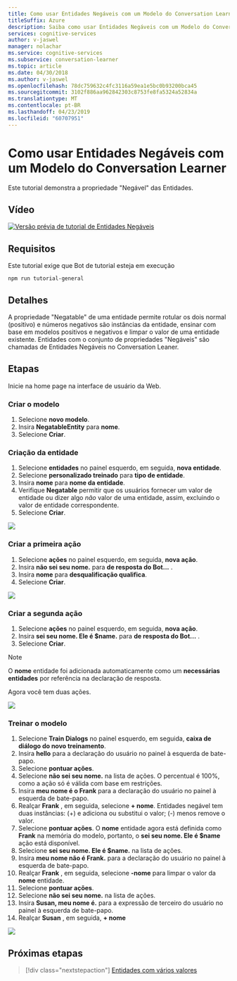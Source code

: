 ```yaml
---
title: Como usar Entidades Negáveis com um Modelo do Conversation Learner - Serviços Cognitivos da Microsoft | Microsoft Docs
titleSuffix: Azure
description: Saiba como usar Entidades Negáveis com um Modelo do Conversation Learner.
services: cognitive-services
author: v-jaswel
manager: nolachar
ms.service: cognitive-services
ms.subservice: conversation-learner
ms.topic: article
ms.date: 04/30/2018
ms.author: v-jaswel
ms.openlocfilehash: 78dc759632c4fc3116a59ea1e5bc0b93200bca45
ms.sourcegitcommit: 3102f886aa962842303c8753fe8fa5324a52834a
ms.translationtype: MT
ms.contentlocale: pt-BR
ms.lasthandoff: 04/23/2019
ms.locfileid: "60707951"
---
```

# <a name="how-to-use-negatable-entities-with-a-conversation-learner-model"></a>Como usar Entidades Negáveis com um Modelo do Conversation Learner

Este tutorial demonstra a propriedade "Negável" das Entidades.

## <a name="video"></a>Vídeo

[![Versão prévia de tutorial de Entidades Negáveis](https://aka.ms/cl_Tutorial_v3_NegatableEntities_Preview)](https://aka.ms/cl_Tutorial_v3_NegatableEntities)

## <a name="requirements"></a>Requisitos
Este tutorial exige que Bot de tutorial esteja em execução

    npm run tutorial-general

## <a name="details"></a>Detalhes
A propriedade "Negatable" de uma entidade permite rotular os dois normal (positivo) e números negativos são instâncias da entidade, ensinar com base em modelos positivos e negativos e limpar o valor de uma entidade existente. Entidades com o conjunto de propriedades "Negáveis" são chamadas de Entidades Negáveis no Conversation Leaner.

## <a name="steps"></a>Etapas

Inicie na home page na interface de usuário da Web.

### <a name="create-the-model"></a>Criar o modelo

1. Selecione **novo modelo**.
2. Insira **NegatableEntity** para **nome**.
3. Selecione **Criar**.

### <a name="entity-creation"></a>Criação da entidade

1. Selecione **entidades** no painel esquerdo, em seguida, **nova entidade**.
2. Selecione **personalizado treinado** para **tipo de entidade**.
3. Insira **nome** para **nome da entidade**.
4. Verifique **Negatable** permitir que os usuários fornecer um valor de entidade ou dizer algo *não* valor de uma entidade, assim, excluindo o valor de entidade correspondente.
5. Selecione **Criar**.

![](../media/T06_entity_create.png)

### <a name="create-the-first-action"></a>Criar a primeira ação

1. Selecione **ações** no painel esquerdo, em seguida, **nova ação**.
2. Insira **não sei seu nome.** para **de resposta do Bot...** .
3. Insira **nome** para **desqualificação qualifica**.
4. Selecione **Criar**.

![](../media/T06_action_create_1.png)

### <a name="create-the-second-action"></a>Criar a segunda ação

1. Selecione **ações** no painel esquerdo, em seguida, **nova ação**.
2. Insira **sei seu nome. Ele é $name.** para **de resposta do Bot...** .
3. Selecione **Criar**.

> [!NOTE]
> O **nome** entidade foi adicionada automaticamente como um **necessárias entidades** por referência na declaração de resposta.

Agora você tem duas ações.

![](../media/T06_action_create_2.png)

### <a name="train-the-model"></a>Treinar o modelo

1. Selecione **Train Dialogs** no painel esquerdo, em seguida, **caixa de diálogo do novo treinamento**.
2. Insira **hello** para a declaração do usuário no painel à esquerda de bate-papo.
3. Selecione **pontuar ações**.
4. Selecione **não sei seu nome.** na lista de ações. O percentual é 100%, como a ação só é válida com base em restrições.
5. Insira **meu nome é o Frank** para a declaração do usuário no painel à esquerda de bate-papo.
6. Realçar **Frank** , em seguida, selecione **+ nome**. Entidades negável tem duas instâncias: (+) e adiciona ou substitui o valor; (-) menos remove o valor.
7. Selecione **pontuar ações**. O **nome** entidade agora está definida como **Frank** na memória do modelo, portanto, o **sei seu nome. Ele é $name** ação está disponível.
8. Selecione **sei seu nome. Ele é $name.** na lista de ações.
9. Insira **meu nome não é Frank.** para a declaração do usuário no painel à esquerda de bate-papo.
10. Realçar **Frank** , em seguida, selecione **-nome** para limpar o valor da **nome** entidade.
11. Selecione **pontuar ações**.
12. Selecione **não sei seu nome.** na lista de ações.
13. Insira **Susan, meu nome é.** para a expressão de terceiro do usuário no painel à esquerda de bate-papo.
14. Realçar **Susan** , em seguida, **+ nome** 

![](../media/T06_training.png)

## <a name="next-steps"></a>Próximas etapas

> [!div class="nextstepaction"]
> [Entidades com vários valores](./07-multi-value-entities.md)
